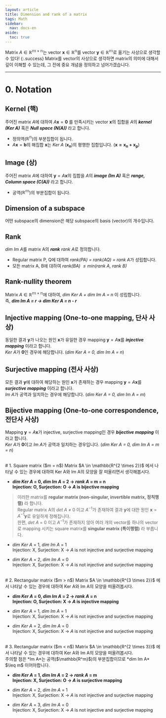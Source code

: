 ```yaml
---
layout: article
title: Dimension and rank of a matrix
tags: Math
sidebar:
  nav: docs-en
aside:
  toc: true
---
```


Matrix $A \in \mathbb{R^{m \times n}}$는 vector $\mathbf{x} \in \mathbb{R^n}$를 vector $\mathbf{y} \in \mathbb{R^m}$로 옮기는 사상으로 생각할 수 있다!
{:.success}
Matrix를 vector의 사상으로 생각하면 matrix의 의미에 대해서 깊이 이해할 수 있는데, 그 전에 중요 개념을 정의하고 넘어가겠습니다.

<!--more-->

---

# 0. Notation
## Kernel (핵)
주어진 matrix $A$에 대하여 $A \mathbf{x} = \mathbf{0}$ 를 만족시키는 vector $\mathbf{x}$의 집합을 $A$의 ***kernel (Ker A)*** 혹은 ***Null space (N(A))*** 라고 합니다.
- 정의역($\mathbb{R^n}$)의 부분집합이 됩니다.
- $A\mathbf{x} = \mathbf{b}$의 해집합 $\mathbf{x}$는 *Ker A* ($\mathbf{x_n}$)의 평행한 집합입니다. ($\mathbf{x = x_n + x_p}$)

## Image (상)
주어진 matrix $A$에 대하여 $\mathbf{y} = A \mathbf{x}$의 집합을 $A$의 ***image (Im A)*** 혹은 ***range, Column space (C(A))*** 라고 합니다.
- 공역($\mathbb{R^m}$)의 부분집합이 됩니다.

## Dimension of a subspace
어떤 subspace의 dimension은 해당 subspace의 basis (vector)의 개수입니다.

## Rank
*dim Im A*를 matrix A의 ***rank*** *rank A*로 정의합니다.
- Regular matrix P, Q에 대하여 *rank(PA) = rank(AQ) = rank A*가 성립합니다.
- 모든 matrix A, B에 대하여 *rank(BA) $\leq min$(rank A, rank B)*

## Rank-nullity theorem
Matrix $A \in \mathbb{R^{m \times n}}$에 대하여, *dim Ker A + dim Im A = n* 이 성립합니다.
<br>즉, ***dim Im A = r → dim Ker A = n - r***

## Injective mapping (One-to-one mapping, 단사 사상)
동일한 결과 $\mathbf{y}$가 나오는 원인 $\mathbf{x}$가 유일한 경우 mapping $\mathbf{y} = A\mathbf{x}$를 ***injective mapping*** 이라고 합니다.
<br>*Ker A*가 $\mathbf{0}$인 경우에 해당합니다. (*dim Ker A = 0, dim Im A = $n$*)

## Surjective mapping (전사 사상)
모든 결과 $\mathbf{y}$에 대하여 해당하는 원인 $\mathbf{x}$가 존재하는 경우 mapping $\mathbf{y} = A\mathbf{x}$를 ***surjective mapping*** 이라고 합니다.
<br>*Im A*가 공역과 일치하는 경우에 해당합니다. (*dim Ker A = 0, dim Im A = $m$*)

## Bijective mapping (One-to-one correspondence, 전단사 사상)
Mapping $\mathbf{y} = A\mathbf{x}$가 injective, surjective mapping인 경우 ***bijective mapping*** 이라고 합니다.
<br>*Ker A*가 $\mathbf{0}$이고 *Im A*가 공역과 일치하는 경우입니다. (*dim Ker A = 0, dim Im A = m = n*)

<br>
# 1. Square matrix ($m = n$)
Matrix $A \in \mathbb{R^{2 \times 2}}$ 에서 나타날 수 있는 경우에 대하여 Ker A와 Im A의 모양을 잘 떠올리면서 생각해봅시다.

- ***dim Ker A* = 0, *dim Im A* = 2 → *rank A* = m = n**
<br>**Injection: O, Surjection: O → *A* is bijective mapping**

> 이러한 matrix를 **regular matrix (non-singular, invertible matrix, 정칙행렬)** 라 합니다.
<br>Regular matrix A의 *det A* $\neq$ 0 이고 $A^{-1}$가 존재하여 결과 $\mathbf{y}$에 대한 원인 $\mathbf{x} = A^{-1}\mathbf{y}$로 유일하게 정해집니다.
<br> 한편, *det A* = 0 이고 $A^{-1}$가 존재하지 않아 여러 개의 vector를 하나의 vector로 mapping 시키는 square matrix를 **singular matrix (특이행렬)** 라 부릅니다.

- *dim Ker A* = 1, *dim Im A* = 1
<br>Injection: X, Surjection: X → *A* is not injective and surjective mapping

- *dim Ker A* = 2, *dim Im A* = 0
<br>Injection: X, Surjection: X → *A* is not injective and surjective mapping

<br>
# 2. Rectangular matrix ($m > n$)
Matrix $A \in \mathbb{R^{3 \times 2}}$ 에서 나타날 수 있는 경우에 대하여 Ker A와 Im A의 모양을 떠올려봅시다.

- ***dim Ker A* = 0, *dim Im A* = 2 → *rank A* = n**
<br>**Injection: O, Surjection: X → *A* is injective mapping**

- *dim Ker A* = 1, *dim Im A* = 1
<br>Injection: X, Surjection: X → *A* is not injective and surjective mapping

- *dim Ker A* = 2, *dim Im A* = 0
<br>Injection: X, Surjection: X → *A* is not injective and surjective mapping

<br>
# 3. Rectangular matrix ($m < n$)
Matrix $A \in \mathbb{R^{2 \times 3}}$ 에서 나타날 수 있는 경우에 대하여 Ker A와 Im A의 모양을 떠올려봅시다.
<br>주의할 점은 *Im A*는 공역($\mathbb{R^m}$)의 부분집합이므로 *dim Im A* $\leq m$ 이어야합니다.

- ***dim Ker A* = 1, *dim Im A* = 2 → *rank A* = m**
<br>**Injection: X, Surjection: O → *A* is surjective mapping**

- *dim Ker A* = 2, *dim Im A* = 1
<br>Injection: X, Surjection: X → *A* is not injective and surjective mapping

- *dim Ker A* = 3, *dim Im A* = 0
<br>Injection: X, Surjection: X → *A* is not injective and surjective mapping
